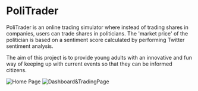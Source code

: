 # PoliTrader

PoliTrader is an online trading simulator where instead of trading shares in companies, users can trade shares in politicians. The 'market price' of the politician is based on a sentiment score calculated by performing Twitter sentiment analysis. 

The aim of this project is to provide young adults with an innovative and fun way of keeping up with current events so that they can be informed citizens.

![Home Page](https://user-images.githubusercontent.com/41314351/60036251-ca8f2280-967c-11e9-8f92-39fb65c09f85.png)
![Dashboard&TradingPage](https://user-images.githubusercontent.com/41314351/60036381-1b9f1680-967d-11e9-90f6-bcba18da7a9c.png)

